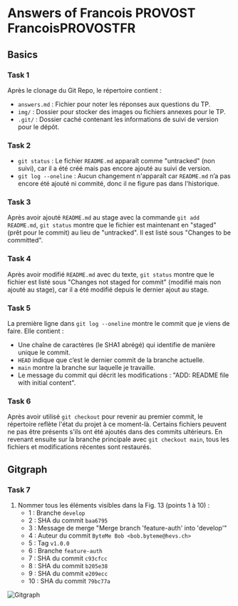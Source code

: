 # Answers of Francois PROVOST FrancoisPROVOSTFR

## Basics
### Task 1
Après le clonage du Git Repo, le répertoire contient :
- `answers.md` : Fichier pour noter les réponses aux questions du TP.
- `img/` : Dossier pour stocker des images ou fichiers annexes pour le TP.
- `.git/` : Dossier caché contenant les informations de suivi de version pour le dépôt.


### Task 2
- `git status` : Le fichier `README.md` apparaît comme "untracked" (non suivi), car il a été créé mais pas encore ajouté au suivi de version.
- `git log --oneline` : Aucun changement n'apparaît car `README.md` n’a pas encore été ajouté ni commité, donc il ne figure pas dans l'historique.

### Task 3
Après avoir ajouté `README.md` au stage avec la commande `git add README.md`, `git status` montre que le fichier est maintenant en "staged" (prêt pour le commit) au lieu de "untracked". Il est listé sous "Changes to be committed".

### Task 4
Après avoir modifié `README.md` avec du texte, `git status` montre que le fichier est listé sous "Changes not staged for commit" (modifié mais non ajouté au stage), car il a été modifié depuis le dernier ajout au stage.

### Task 5
La première ligne dans `git log --oneline` montre le commit que je viens de faire. Elle contient :
- Une chaîne de caractères (le SHA1 abrégé) qui identifie de manière unique le commit.
- `HEAD` indique que c’est le dernier commit de la branche actuelle.
- `main` montre la branche sur laquelle je travaille.
- Le message du commit qui décrit les modifications : "ADD: README file with initial content".

### Task 6
Après avoir utilisé `git checkout` pour revenir au premier commit, le répertoire reflète l'état du projet à ce moment-là. Certains fichiers peuvent ne pas être présents s'ils ont été ajoutés dans des commits ultérieurs. En revenant ensuite sur la branche principale avec `git checkout main`, tous les fichiers et modifications récentes sont restaurés.

## Gitgraph

### Task 7
1. Nommer tous les éléments visibles dans la Fig. 13 (points 1 à 10) :
   - 1 : Branche `develop`
   - 2 : SHA du commit `baa6795`
   - 3 : Message de merge "Merge branch 'feature-auth' into 'develop'"
   - 4 : Auteur du commit `ByteMe Bob <bob.byteme@hevs.ch>`
   - 5 : Tag `v1.0.0`
   - 6 : Branche `feature-auth`
   - 7 : SHA du commit `c93cfcc`
   - 8 : SHA du commit `b205e38`
   - 9 : SHA du commit `e209ecc`
   - 10 : SHA du commit `79bc77a`

![Gitgraph](img/gitgraph.svg)